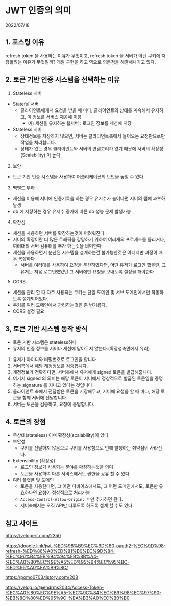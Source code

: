 # JWT 인증의 의미
2022/07/18

## 1. 포스팅 이유
refresh token 을 사용하는 이유가 무엇이고, refresh token 을 서버가 아닌 쿠키에 저장할려는 이유가 무엇일까? 개발 구현을 하고 역으로 의문점을 해결해나가고 있다.

## 2. 토큰 기반 인증 시스템을 선택하는 이유
1. Stateless 서버
- Stateful 서버 
  - 클라이언트에게서 요청을 받을 때 마다, 클라이언트의 상태를 계속해서 유지하고, 이 정보를 서비스 제공에 이용
    - 예) 세션을 유지하는 웹서버 : 로그인 정보를 세션에 저장
- Stateless 서버
  - 상태정보를 저장하지 않으면, 서버는 클라이언트측에서 들어오는 요청만으로만 작업을 처리합니다.
  - 상태가 없는 경우 클라이언트와 서버의 연결고리가 없기 때문에 서버의 확장성 (Scalability) 이 높다

2. 보안
- 토큰 기반 인증 시스템을 사용하여 어플리케이션의 보안을 높일 수 있다.

3. 백엔드 부하
- 세션을 이용해 서버에 인증기록을 하는 경우 유저수가 늘어나면 서버의 램에 과부하 발생
- db 에 저장하는 경우 유저수 증가에 따른 db 성능 문제 발생가능

4. 확장성
- 세션을 사용하면 서버를 확장하는것이 어려워진다
- 서버의 확장이란 더 많은 트래픽을 감당하기 위하여 여러개의 프로세스를 돌리거나, 여러대의 서버 컴퓨터를 추가 하는것을 의미한다
- 세션을 사용하면서 분산된 시스템을 설계하는건 불가능한것은 아니지만 과정이 매우 복잡하다
  - 서버를 여러대를 사용하여 요청을 분산하였다면, 어떤 유저가 로그인 했을땐, 그 유저는 처음 로그인했었던 그 서버에만 요청을 보내도록 설정을 해야한다.

5. CORS
- 세션을 관리 할 때 자주 사용되는 쿠키는 단일 도메인 및 서브 도메인에서만 작동하도록 설계되어있다.
- 쿠키를 여러 도메인에서 관리하는것은 좀 번거롭다.
- CORS 설정 필요

## 3, 토큰 기반 시스템 동작 방식
- 토큰 기반 시스템은 stateless하다
- 유저의 인증 정보를 서버나 세션에 담아두지 않는다.(확장성측면에서 유리)
1. 유저가 아이디와 비밀번호로 로그인을 합니다
2. 서버측에서 해당 계정정보를 검증합니다.
3. 계정정보가 정확하다면, 서버측에서 유저에게 signed 토큰을 발급해줍니다.
4. 여기서 signed 의 의미는 해당 토큰이 서버에서 정상적으로 발급된 토큰임을 증명하는 signature 를 지니고 있다는 것입니다
5. 클라이언트 측에서 전달받은 토큰을 저장해두고, 서버에 요청을 할 때 마다, 해당 토큰을 함께 서버에 전달합니다.
6. 서버는 토큰을 검증하고, 요청에 응답합니다.

## 4. 토큰의 장점
- 무상태(stateless) 이며 확장성(scalability)이 있다
- 보안성
  - 쿠키를 전달하지 않음으로 쿠키를 사용함으로 인해 발생하는 취약점이 사라진다.
- Extensibility (확장성)
  - 로그인 정보가 사용되는 분야를 확장하는것을 의미
  - 토큰을 사용하여 다른 서비스에서도 권한을 공유 할 수 있다.
- 여러 플랫폼 및 도메인
  - 토큰을 사용한다면, 그 어떤 디바이스에서도, 그 어떤 도메인에서도, 토큰만 유효하다면 요청이 정상적으로 처리가능
  - `Access-Control-Allow-Origin: *` 만 추가하면 된다.
  - 서버측에서는 오직 API만 다루도록 하도록 설계 할 수도 있다.

## 참고 사이트
https://velopert.com/2350

https://doogle.link/jwt-%ED%98%B9%EC%9D%80-oauth2-%EC%9D%98-refresh-%ED%86%A0%ED%81%B0%EC%9D%84-%EC%96%B4%EB%94%94%EB%8B%A4-%EC%A0%80%EC%9E%A5%ED%95%B4%EC%95%BC-%ED%95%A0%EA%B9%8C/

https://pomo0703.tistory.com/208

https://velog.io/@ehdrms2034/Access-Token-%EC%A0%80%EC%9E%A5-%EC%9C%84%EC%B9%98%EC%97%90-%EB%8C%80%ED%95%9C-%EA%B3%A0%EC%B0%B0